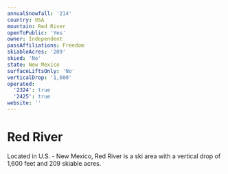 ```yaml
---
annualSnowfall: '214'
country: USA
mountain: Red River
openToPublic: 'Yes'
owner: Independent
passAffiliations: Freedom
skiableAcres: '209'
skied: 'No'
state: New Mexico
surfaceLiftsOnly: 'No'
verticalDrop: '1,600'
operated:
  '2324': true
  '2425': true
website: ''
---
```



# Red River

Located in U.S. - New Mexico, Red River is a ski area with a vertical drop of 1,600 feet and 209 skiable acres.

